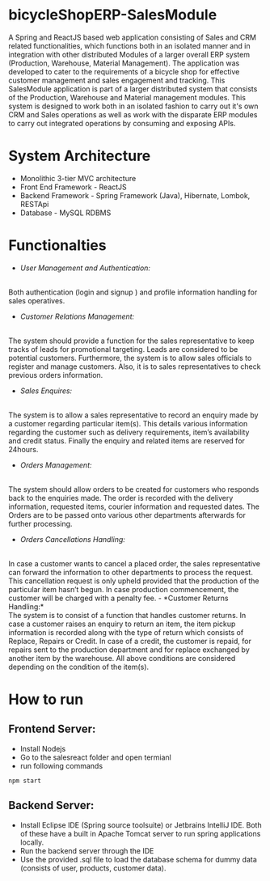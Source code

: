 # bicycleShopERP-SalesModule
 A Spring and ReactJS based web application consisting of Sales and CRM related functionalities, which functions both in an isolated manner and in integration with other distributed Modules of a larger overall ERP system (Production, Warehouse, Material Management). The application was developed to cater to the requirements of a bicycle shop for effective customer management and sales engagement and tracking. This SalesModule application is part of a larger distributed system that consists of the Production, Warehouse and Material management modules. This system is designed to work both in an isolated fashion to carry out it's own CRM and Sales operations as well as work with the disparate ERP modules to carry out integrated operations by consuming and exposing APIs.
 
 
 # System Architecture
 - Monolithic 3-tier MVC architecture
 - Front End Framework - ReactJS
 - Backend Framework - Spring Framework (Java), Hibernate, Lombok, RESTApi
 - Database - MySQL RDBMS 
 
 # Functionalties
- *User Management and Authentication:*
<br />
Both authentication (login and signup ) and profile information handling for sales operatives. 

- *Customer Relations Management:*
<br />
The system should provide a function for the sales representative to keep tracks of leads for promotional targeting. Leads are considered to be potential customers. Furthermore, the system is to allow sales officials to register and manage customers. Also, it is to sales representatives to check previous orders information.

- *Sales Enquires:*
<br />
The system is to allow a sales representative to record an enquiry made by a customer regarding particular item(s). This details various information regarding the customer such as delivery requirements, item’s availability and credit status. Finally the enquiry and related items are reserved for 24hours. 

- *Orders Management:*
<br />
The system should allow orders to be created for customers who responds back to the enquiries made. The order is recorded with the delivery information, requested items, courier information and requested dates. The Orders are to be passed onto various other departments afterwards for further processing.

- *Orders Cancellations Handling:*
<br />
In case a customer wants to cancel a placed order, the sales representative can forward the information to other departments to process the request. This cancellation request is only upheld provided that the production of the particular item hasn’t begun. In case production commencement, the customer will be charged with a penalty fee.
- *Customer Returns Handling:*
<br />
The system is to consist of a function that handles customer returns. In case a customer raises an enquiry to return an item, the item pickup information is recorded along with the type of return which consists of Replace, Repairs or Credit. In case of a credit, the customer is repaid, for repairs sent to the production department and for replace exchanged by another item by the warehouse. All above conditions are considered depending on the condition of the item(s).


# How to run

## Frontend Server:
- Install Nodejs
- Go to the salesreact folder and open termianl
- run following commands
```
npm start
```
## Backend Server:
- Install Eclipse IDE (Spring source toolsuite) or Jetbrains IntelliJ IDE. Both of these have a built in Apache Tomcat server to run spring applications locally.
- Run the backend server through the IDE
- Use the provided .sql file to load the database schema for dummy data (consists of user, products, customer data).

